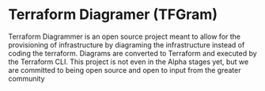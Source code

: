 # Terraform Diagramer (TFGram)

Terraform Diagrammer is an open source project meant to allow for the provisioning of infrastructure by diagraming the infrastructure instead of coding the terraform. Diagrams are converted to Terraform and executed by the Terraform CLI. This project is  not even in the Alpha stages yet, but we are committed to being open source and open to input from the greater community